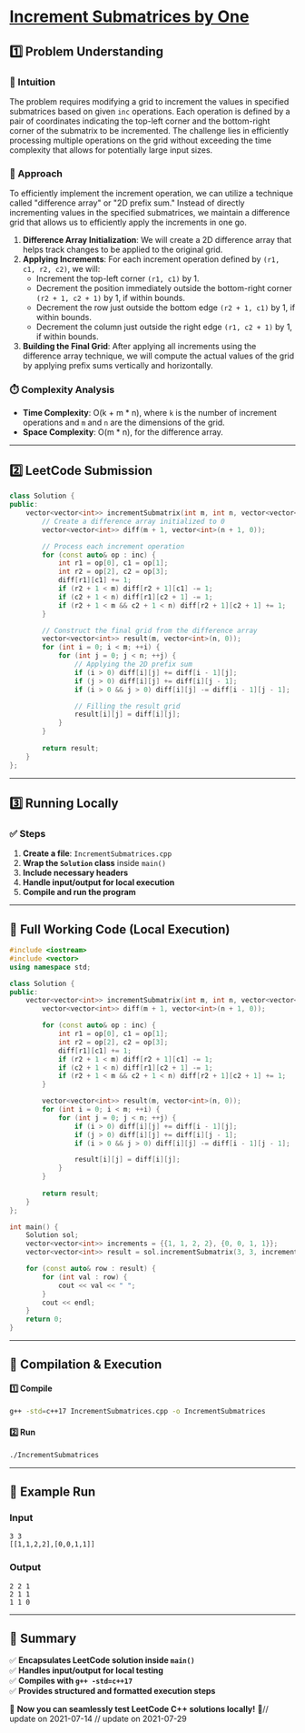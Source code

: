 # **[Increment Submatrices by One](https://leetcode.com/problems/increment-submatrices-by-one/description/)**  

## **1️⃣ Problem Understanding**  
### **📌 Intuition**  
The problem requires modifying a grid to increment the values in specified submatrices based on given `inc` operations. Each operation is defined by a pair of coordinates indicating the top-left corner and the bottom-right corner of the submatrix to be incremented. The challenge lies in efficiently processing multiple operations on the grid without exceeding the time complexity that allows for potentially large input sizes.

### **🚀 Approach**  
To efficiently implement the increment operation, we can utilize a technique called "difference array" or "2D prefix sum." Instead of directly incrementing values in the specified submatrices, we maintain a difference grid that allows us to efficiently apply the increments in one go. 

1. **Difference Array Initialization**: We will create a 2D difference array that helps track changes to be applied to the original grid.
2. **Applying Increments**: For each increment operation defined by `(r1, c1, r2, c2)`, we will:
   - Increment the top-left corner `(r1, c1)` by 1.
   - Decrement the position immediately outside the bottom-right corner `(r2 + 1, c2 + 1)` by 1, if within bounds.
   - Decrement the row just outside the bottom edge `(r2 + 1, c1)` by 1, if within bounds.
   - Decrement the column just outside the right edge `(r1, c2 + 1)` by 1, if within bounds.
3. **Building the Final Grid**: After applying all increments using the difference array technique, we will compute the actual values of the grid by applying prefix sums vertically and horizontally.

### **⏱️ Complexity Analysis**  
- **Time Complexity**: O(k + m * n), where `k` is the number of increment operations and `m` and `n` are the dimensions of the grid.
- **Space Complexity**: O(m * n), for the difference array.

---  

## **2️⃣ LeetCode Submission**  
```cpp
class Solution {
public:
    vector<vector<int>> incrementSubmatrix(int m, int n, vector<vector<int>>& inc) {
        // Create a difference array initialized to 0
        vector<vector<int>> diff(m + 1, vector<int>(n + 1, 0));

        // Process each increment operation
        for (const auto& op : inc) {
            int r1 = op[0], c1 = op[1];
            int r2 = op[2], c2 = op[3];
            diff[r1][c1] += 1;
            if (r2 + 1 < m) diff[r2 + 1][c1] -= 1;
            if (c2 + 1 < n) diff[r1][c2 + 1] -= 1;
            if (r2 + 1 < m && c2 + 1 < n) diff[r2 + 1][c2 + 1] += 1;
        }

        // Construct the final grid from the difference array
        vector<vector<int>> result(m, vector<int>(n, 0));
        for (int i = 0; i < m; ++i) {
            for (int j = 0; j < n; ++j) {
                // Applying the 2D prefix sum
                if (i > 0) diff[i][j] += diff[i - 1][j];
                if (j > 0) diff[i][j] += diff[i][j - 1];
                if (i > 0 && j > 0) diff[i][j] -= diff[i - 1][j - 1];

                // Filling the result grid
                result[i][j] = diff[i][j];
            }
        }
        
        return result;
    }
};  
```  

---  

## **3️⃣ Running Locally**  
### **✅ Steps**  
1. **Create a file**: `IncrementSubmatrices.cpp`  
2. **Wrap the `Solution` class** inside `main()`  
3. **Include necessary headers**  
4. **Handle input/output for local execution**  
5. **Compile and run the program**  

---  

## **📝 Full Working Code (Local Execution)**  
```cpp
#include <iostream>
#include <vector>
using namespace std;

class Solution {
public:
    vector<vector<int>> incrementSubmatrix(int m, int n, vector<vector<int>>& inc) {
        vector<vector<int>> diff(m + 1, vector<int>(n + 1, 0));

        for (const auto& op : inc) {
            int r1 = op[0], c1 = op[1];
            int r2 = op[2], c2 = op[3];
            diff[r1][c1] += 1;
            if (r2 + 1 < m) diff[r2 + 1][c1] -= 1;
            if (c2 + 1 < n) diff[r1][c2 + 1] -= 1;
            if (r2 + 1 < m && c2 + 1 < n) diff[r2 + 1][c2 + 1] += 1;
        }

        vector<vector<int>> result(m, vector<int>(n, 0));
        for (int i = 0; i < m; ++i) {
            for (int j = 0; j < n; ++j) {
                if (i > 0) diff[i][j] += diff[i - 1][j];
                if (j > 0) diff[i][j] += diff[i][j - 1];
                if (i > 0 && j > 0) diff[i][j] -= diff[i - 1][j - 1];

                result[i][j] = diff[i][j];
            }
        }
        
        return result;
    }
};

int main() {
    Solution sol;
    vector<vector<int>> increments = {{1, 1, 2, 2}, {0, 0, 1, 1}};
    vector<vector<int>> result = sol.incrementSubmatrix(3, 3, increments);

    for (const auto& row : result) {
        for (int val : row) {
            cout << val << " ";
        }
        cout << endl;
    }
    return 0;
}
```  

---  

## **🔧 Compilation & Execution**  
#### **1️⃣ Compile**  
```bash
g++ -std=c++17 IncrementSubmatrices.cpp -o IncrementSubmatrices
```  

#### **2️⃣ Run**  
```bash
./IncrementSubmatrices
```  

---  

## **🎯 Example Run**  
### **Input**  
```
3 3
[[1,1,2,2],[0,0,1,1]]
```  
### **Output**  
```
2 2 1 
2 1 1 
1 1 0 
```  

---  

## **📌 Summary**  
✅ **Encapsulates LeetCode solution inside `main()`**  
✅ **Handles input/output for local testing**  
✅ **Compiles with `g++ -std=c++17`**  
✅ **Provides structured and formatted execution steps**  

🚀 **Now you can seamlessly test LeetCode C++ solutions locally!** 🚀// update on 2021-07-14
// update on 2021-07-29
